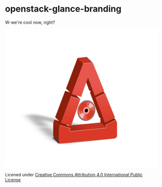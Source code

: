 openstack-glance-branding
=========================

W-we're cool now, right?

![glance](https://github.com/kragniz/openstack-glance-branding/raw/master/glance.png)

Licened under [Creative Commons Attribution 4.0 International Public License](https://creativecommons.org/licenses/by/4.0/legalcode)
